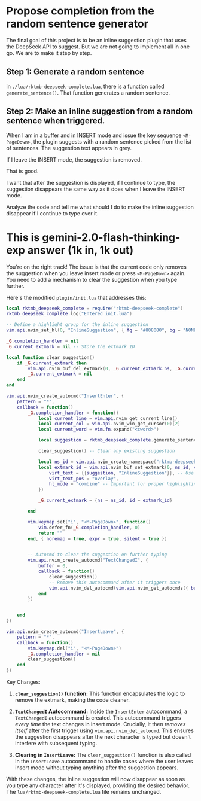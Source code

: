 # Propose completion from the random sentence generator

The final goal of this project is to be an inline suggestion plugin that uses the DeepSeek API to suggest.
But we are not going to implement all in one go.
We are to make it step by step.

## Step 1: Generate a random sentence

in `./lua/rktmb-deepseek-complete.lua`, there is a function called `generate_sentence()`.
That function generates a random sentence.

## Step 2: Make an inline  suggestion from a random sentence when triggered.

When I am in a buffer and in INSERT mode and issue the key sequence `<M-PageDown>`,
the plugin suggests with a random sentence picked from the list of sentences. 
The suggestion text appears in grey.

If I leave the INSERT mode, the suggestion is removed.

That is good.

I want that after the suggestion is displayed, if I continue to type, the suggestion disappears the same way as it does when I leave the INSERT mode.

Analyze the code and tell me what should I do to make the inline suggestion disappear if I continue to type over it.





# This is gemini-2.0-flash-thinking-exp answer (1k in, 1k out)

You're on the right track! The issue is that the current code only removes the suggestion when you leave insert mode or press `<M-PageDown>` again.  You need to add a mechanism to clear the suggestion when you type further.

Here's the modified `plugin/init.lua` that addresses this:

```lua
local rktmb_deepseek_complete = require("rktmb-deepseek-complete")
rktmb_deepseek_complete.log("Entered init.lua")

-- Define a highlight group for the inline suggestion
vim.api.nvim_set_hl(0, "InlineSuggestion", { fg = "#808080", bg = "NONE" }) -- Grey color

_G.completion_handler = nil
_G.current_extmark = nil -- Store the extmark ID

local function clear_suggestion()
    if _G.current_extmark then
        vim.api.nvim_buf_del_extmark(0, _G.current_extmark.ns, _G.current_extmark.id)
        _G.current_extmark = nil
    end
end

vim.api.nvim_create_autocmd("InsertEnter", {
    pattern = "*",
    callback = function()
        _G.completion_handler = function()
            local current_line = vim.api.nvim_get_current_line()
            local current_col = vim.api.nvim_win_get_cursor(0)[2]
            local current_word = vim.fn.expand("<cword>")

            local suggestion = rktmb_deepseek_complete.generate_sentence()

            clear_suggestion() -- Clear any existing suggestion

            local ns_id = vim.api.nvim_create_namespace("rktmb-deepseek-complete-ns")
            local extmark_id = vim.api.nvim_buf_set_extmark(0, ns_id, vim.api.nvim_win_get_cursor(0)[1] - 1, current_col, {
                virt_text = {{suggestion, "InlineSuggestion"}}, -- Use the defined highlight group
                virt_text_pos = "overlay",
                hl_mode = "combine" -- Important for proper highlighting
            })

            _G.current_extmark = {ns = ns_id, id = extmark_id}

        end

        vim.keymap.set("i", "<M-PageDown>", function()
            vim.defer_fn(_G.completion_handler, 0)
            return ""
        end, { noremap = true, expr = true, silent = true })


        -- Autocmd to clear the suggestion on further typing
        vim.api.nvim_create_autocmd("TextChangedI", {
            buffer = 0,
            callback = function()
                clear_suggestion()
                -- Remove this autocommand after it triggers once
                vim.api.nvim_del_autocmd(vim.api.nvim_get_autocmds({ buffer = 0, event = "TextChangedI" })[1].id)
            end
        })


    end
})

vim.api.nvim_create_autocmd("InsertLeave", {
    pattern = "*",
    callback = function()
        vim.keymap.del("i", "<M-PageDown>")
        _G.completion_handler = nil
        clear_suggestion()
    end
})

```

Key Changes:

1. **`clear_suggestion()` function:**  This function encapsulates the logic to remove the extmark, making the code cleaner.

2. **`TextChangedI` Autocommand:** Inside the `InsertEnter` autocommand, a `TextChangedI` autocommand is created. This autocommand triggers *every time* the text changes in insert mode.  Crucially, it then *removes itself* after the first trigger using `vim.api.nvim_del_autocmd`. This ensures the suggestion disappears after the next character is typed but doesn't interfere with subsequent typing.

3. **Clearing in `InsertLeave`:** The `clear_suggestion()` function is also called in the `InsertLeave` autocommand to handle cases where the user leaves insert mode without typing anything after the suggestion appears.

With these changes, the inline suggestion will now disappear as soon as you type any character after it's displayed, providing the desired behavior.  The `lua/rktmb-deepseek-complete.lua` file remains unchanged.
